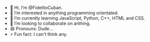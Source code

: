 - 👋 Hi, I’m @FidelitoCuban.
- 👀 I’m interested in anything programming orientated.
- 🌱 I’m currently learning JavaScript, Python, C++, HTML and CSS.
- 💞️ I’m looking to collaborate on anthing.
- 😄 Pronouns: Dude... 
- ⚡ Fun fact: I can't think any.

